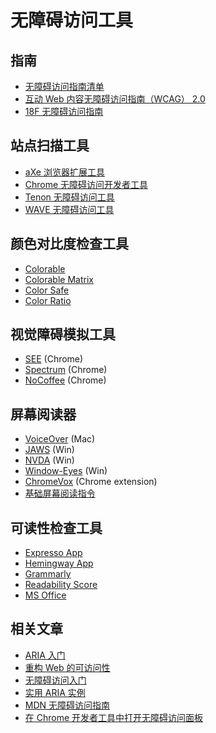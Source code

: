 # 无障碍访问工具

## 指南
* [无障碍访问指南清单](http://accessibility.voxmedia.com)
* [互动 Web 内容无障碍访问指南（WCAG） 2.0](http://code.viget.com/interactive-wcag/)
* [18F 无障碍访问指南](https://pages.18f.gov/accessibility/checklist/)

## 站点扫描工具
* [aXe 浏览器扩展工具](http://www.deque.com/products/axe/)
* [Chrome 无障碍访问开发者工具](https://chrome.google.com/webstore/detail/accessibility-developer-t/fpkknkljclfencbdbgkenhalefipecmb)
* [Tenon 无障碍访问工具](https://tenon.io)
* [WAVE 无障碍访问工具](http://wave.webaim.org)

## 颜色对比度检查工具
* [Colorable](http://jxnblk.com/colorable/demos/text/)
* [Colorable Matrix](http://jxnblk.com/colorable/demos/matrix/)
* [Color Safe](http://colorsafe.co)
* [Color Ratio](http://leaverou.github.io/contrast-ratio/)

## 视觉障碍模拟工具
* [SEE](https://chrome.google.com/webstore/detail/see/dkihcccbkkakkbpikjmpnbamkgbjfdcn) (Chrome)
* [Spectrum](https://chrome.google.com/webstore/detail/spectrum/ofclemegkcmilinpcimpjkfhjfgmhieb) (Chrome)
* [NoCoffee](https://chrome.google.com/webstore/detail/nocoffee/jjeeggmbnhckmgdhmgdckeigabjfbddl) (Chrome)

## 屏幕阅读器
* [VoiceOver](http://www.apple.com/accessibility/) (Mac)
* [JAWS](http://www.freedomscientific.com/Products/Blindness/JAWS) (Win)
* [NVDA](https://www.nvaccess.org) (Win)
* [Window-Eyes](https://www.aisquared.com/products/window-eyes/) (Win)
* [ChromeVox](http://www.chromevox.com) (Chrome extension)
* [基础屏幕阅读指令](https://www.paciellogroup.com/blog/2015/01/basic-screen-reader-commands-for-accessibility-testing/)

## 可读性检查工具
* [Expresso App](http://www.expresso-app.org)
* [Hemingway App](http://www.hemingwayapp.com)
* [Grammarly](https://www.grammarly.com)
* [Readability Score](https://readability-score.com/text/)
* [MS Office](https://support.office.com/en-us/article/Test-your-document-s-readability-0adc0e9a-b3fb-4bde-85f4-c9e88926c6aa)

## 相关文章
* [ARIA 入门](http://a11yproject.com/posts/getting-started-aria/)
* [重构 Web 的可访问性](http://alistapart.com/article/reframing-accessibility-for-the-web)
* [无障碍访问入门](https://the-pastry-box-project.net/anne-gibson/2014-July-31)
* [实用 ARIA 实例](http://heydonworks.com/practical_aria_examples/)
* [MDN 无障碍访问指南](https://developer.mozilla.org/en-US/docs/Learn/Accessibility)
* [在 Chrome 开发者工具中打开无障碍访问面板](https://umaar.com/dev-tips/101-accessibility-inspection/)
